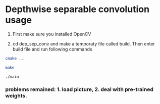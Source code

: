# Depthwise separable convolution usage


1. First make sure you installed OpenCV

2. cd dep_sep_conv and make a temporaty file called build. Then enter build file and run following commands
```bash
cmake ..

make

./main
```


### problems remained: 1. load picture, 2. deal with pre-trained weights.